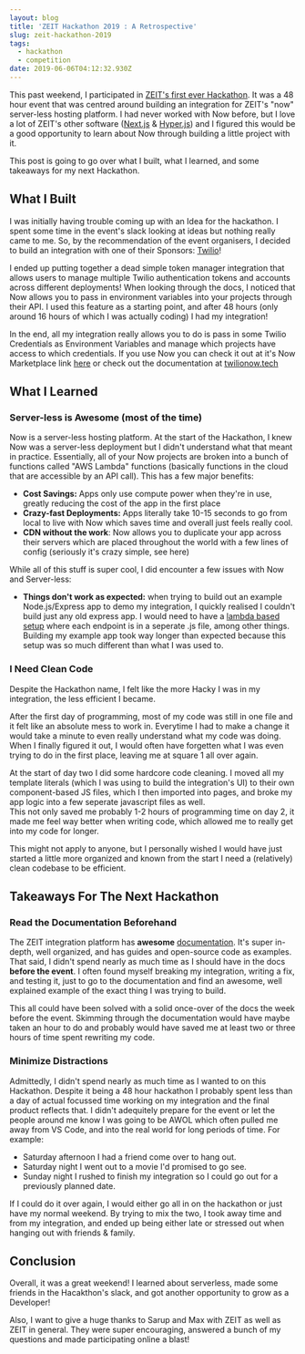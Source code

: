 ```yaml
---
layout: blog
title: 'ZEIT Hackathon 2019 : A Retrospective'
slug: zeit-hackathon-2019
tags:
  - hackathon
  - competition
date: 2019-06-06T04:12:32.930Z
---
```

This past weekend, I participated in [ZEIT's first ever Hackathon](https://zeit.co/hackathon). It was a  48 hour event that was centred around building an integration for ZEIT's "now" server-less hosting platform. I had never worked with Now before, but I love a lot of ZEIT's other software ([Next.js](https://nextjs.org/) & [Hyper.js](https://hyper.is/)) and I figured this would be a good opportunity to learn about Now through building a little project with it. 

This post is going to go over what I built, what I learned, and some takeaways for my next Hackathon.  

## What I Built
I was initially having trouble coming up with an Idea for the hackathon. I spent some time in the event's slack looking at ideas but nothing really came to me. So, by the recommendation of the event organisers, I decided to build an integration with one of their Sponsors: [Twilio](https://www.twilio.com/)! 

I ended up putting together a dead simple token manager integration that allows users to manage multiple Twilio authentication tokens and accounts across different deployments! When looking through the docs, I noticed that Now allows you to pass in environment variables into your projects through their API. I used this feature as a starting point, and after 48 hours (only around 16 hours of which I was actually coding) I had my integration!

In the end, all my integration really allows you to do is pass in some Twilio Credentials as Environment Variables and manage which projects have access to which credentials. If you use Now you can check it out at it's Now Marketplace link [here](https://zeit.co/integrations/twilio-now) or check out the documentation at [twilionow.tech](https://twilionow.tech)

## What I Learned

### Server-less is Awesome (most of the time)

Now is a server-less hosting platform. At the start of the Hackathon, I knew Now was a server-less deployment but I didn't understand what that meant in practice. Essentially, all of your Now projects are broken into a bunch of functions called "AWS Lambda" functions (basically functions in the cloud that are accessible by an API call). This has a few major benefits: 

- **Cost Savings:** Apps only use compute power when they're in use, greatly reducing the cost of the app in the first place
- **Crazy-fast Deployments:** Apps literally take 10-15 seconds to go from local to live with Now which saves time and overall just feels really cool.
- **CDN without the work**: Now allows you to duplicate your app across their servers which are placed throughout the world with a few lines of config (seriously it's crazy simple, see here) 

While all of this stuff is super cool, I did encounter a few issues with Now and Server-less:

- **Things don't work as expected:** when trying to build out an example Node.js/Express app to demo my integration, I quickly realised I couldn't build just any old express app. I would need to have a [lambda based setup](https://github.com/zeit/now-examples/tree/master/express) where each endpoint is in a seperate .js file, among other things. Building my example app took way longer than expected because this setup was so much different than what I was used to. 

### I Need Clean Code

Despite the Hackathon name, I felt like the more Hacky I was in my integration, the less efficient I became. 

After the first day of programming, most of my code was still in one file and it felt like an absolute mess to work in. Everytime I had to make a change it would take a minute to even really understand what my code was doing. When I finally figured it out, I would often have forgetten what I was even trying to do in the first place, leaving me at square 1 all over again.

At the start of day two I did some hardcore code cleaning. I moved all my template literals (which I was using to build the integration's UI) to their own component-based JS files, which I then imported into pages, and broke my app logic into a few seperate javascript files as well.  
This not only saved me probably 1-2 hours of programming time on day 2, it made me feel way better when writing code, which allowed me to really get into my code for longer.

This might not apply to anyone, but I personally wished I would have just started a little more organized and known from the start I need a (relatively) clean codebase to be efficient. 

## Takeaways For The Next Hackathon 

### Read the Documentation Beforehand

The ZEIT integration platform has **awesome** [documentation](https://zeit.co/docs). It's super in-depth, well organized, and has guides and open-source code as examples. That said, I didn't spend nearly as much time as I should have in the docs **before the event**. I often found myself breaking my integration, writing a fix, and testing it, just to go to the documentation and find an awesome, well explained example of the exact thing I was trying to build. 

This all could have been solved with a solid once-over of the docs the week before the event. Skimming through the documentation would have maybe taken an hour to do and probably would have saved me at least two or three hours of time spent rewriting my code. 

### Minimize Distractions

Admittedly, I didn't spend nearly as much time as I wanted to on this Hackathon. Despite it being a 48 hour hackathon I probably spent less than a day of actual focussed time working on my integration and the final product reflects that. I didn't adequitely prepare for the event or let the people around me know I was going to be AWOL which often pulled me away from VS Code, and into the real world for long periods of time. For example: 

* Saturday afternoon I had a friend come over to hang out.
* Saturday night I went out to a movie I'd promised to go see.
* Sunday night I rushed to finish my integration so I could go out for a previously planned date. 

If I could do it over again, I would either go all in on the hackathon or just have my normal weekend. By trying to mix the two, I took away time and from my integration, and ended up being either late or stressed out when hanging out with friends & family.

## Conclusion

Overall, it was a great weekend!
I learned about serverless, made some friends in the Hacakthon's slack, and got another opportunity to grow as a Developer! 

Also, I want to give a huge thanks to Sarup and Max with ZEIT as well as ZEIT in general. They were super encouraging, answered a bunch of my questions and made participating online a blast! 
